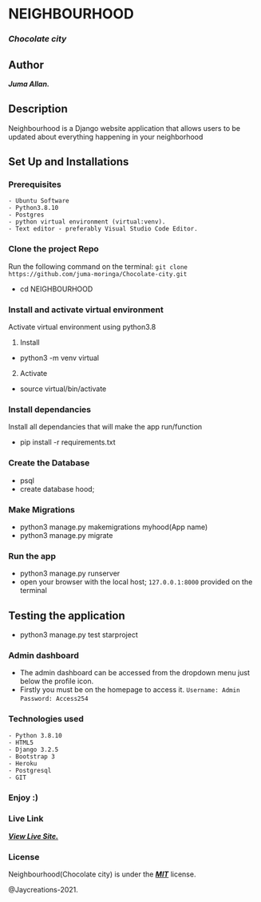 # NEIGHBOURHOOD
### ***Chocolate city***

## Author
***Juma Allan.***

## Description

Neighbourhood is a Django website application that allows users to be updated about everything happening in your neighborhood

## Set Up and Installations

### Prerequisites
    - Ubuntu Software
    - Python3.8.10
    - Postgres
    - python virtual environment (virtual:venv).
    - Text editor - preferably Visual Studio Code Editor.

### Clone the  project Repo
Run the following command on the terminal:
`git clone https://github.com/juma-moringa/Chocolate-city.git`
* cd NEIGHBOURHOOD

###  Install and activate virtual environment
Activate virtual environment using python3.8 
1. Install
* python3 -m venv virtual
2. Activate
* source virtual/bin/activate

### Install dependancies
Install  all dependancies that will make the app run/function
* pip install -r requirements.txt

### Create the Database
* psql
* create database hood;

### Make Migrations
* python3 manage.py makemigrations myhood(App name)
* python3 manage.py migrate

### Run the app
* python3 manage.py runserver
* open your browser with the local host; `127.0.0.1:8000` provided on the terminal

## Testing the application
* python3 manage.py test starproject

### Admin dashboard
* The admin dashboard can be accessed from the dropdown menu just below the profile icon.
* Firstly you must be on the homepage to access it.
`Username: Admin`
`Password: Access254`


### Technologies used
    - Python 3.8.10
    - HTML5
    - Django 3.2.5
    - Bootstrap 3
    - Heroku
    - Postgresql
    - GIT

### Enjoy :)


### Live Link

***[View Live Site.]()***

### License

Neighbourhood(Chocolate city) is under the ***[MIT](LICENSE)*** license.

@Jaycreations-2021.